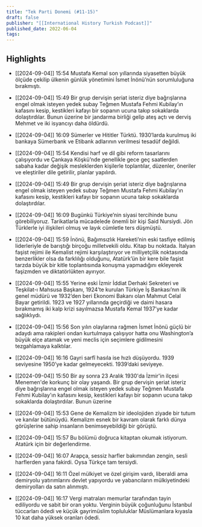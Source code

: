 ```yaml
---
title: "Tek Parti Donemi (#11-15)"
draft: false
publisher: "[[International History Turkish Podcast]]"
published_date: 2022-06-04
tags:
---
```



## Highlights
* [[2024-09-04]] 15:54  Mustafa Kemal son yıllarında siyasetten büyük ölçüde çekilip ülkenin günlük yönetimini İsmet İnönü’nün sorumluluğuna bırakmıştı.

* [[2024-09-04]] 15:49  Bir grup dervişin şeriat isteriz diye bağrışlarına engel olmak isteyen yedek subay Teğmen Mustafa Fehmi Kubilay’ın kafasını kesip, kestikleri kafayı bir sopanın ucuna takıp sokaklarda dolaştırdılar. Bunun üzerine bir jandarma birliği gelip ateş açtı ve derviş Mehmet ve iki isyancıyı daha öldürdü.

* [[2024-09-04]] 16:09  Sümerler ve Hititler Türktü. 1930’larda kurulmuş iki bankaya Sümerbank ve Etibank adlarının verilmesi tesadüf değildi.

* [[2024-09-04]] 15:54  Kendisi harf ve dil gibi reform tasarlarını çalışıyordu ve Çankaya Köşkü’nde genellikle gece geç saatlerden sabaha kadar değişik mesleklerden kişilerle toplantılar, düzenler, öneriler ve eleştiriler dile getirilir, planlar yapılırdı.

* [[2024-09-04]] 15:49  Bir grup dervişin şeriat isteriz diye bağrışlarına engel olmak isteyen yedek subay Teğmen Mustafa Fehmi Kubilay’ın kafasını kesip, kestikleri kafayı bir sopanın ucuna takıp sokaklarda dolaştırdılar.

* [[2024-09-04]] 16:09  Bugünkü Türkiye’nin siyasi tercihinde bunu görebiliyoruz. Tarikatlarla mücadelede önemli bir kişi Said Nursiydi. Jön Türklerle iyi ilişkileri olmuş ve layık cümletle ters düşmüştü.

* [[2024-09-04]] 15:59  İnönü, Bağımsızlık Hareketi’nin eski tasfiye edilmiş liderleriyle de barıştığı birçoğu milletvekili oldu. Kitap bu noktada. İtalyan faşist rejimi ile Kemalist rejimi karşılaştırıyor ve milliyetçilik noktasında benzerlikler olsa da farklılığı olduğunu, Atatürk’ün bir kere bile faşist tarzda büyük bir kitle toplantısında konuşma yapmadığını ekleyerek faşizmden ve diktatörlükten ayırıyor.

* [[2024-09-04]] 15:55  Yerine eski İzmir İddiat Derhaki Sekreteri ve Teşkilat-ı Mahsusa Başkanı, 1924’te kurulan Türkiye İş Bankası’nın ilk genel müdürü ve 1932’den beri Ekonomi Bakanı olan Mahmut Celal Bayar getirildi. 1923 ve 1927 yıllarında geçirdiği ve daimi hasara bırakmamış iki kalp krizi sayılmazsa Mustafa Kemal 1937’ye kadar sağlıklıydı.

* [[2024-09-04]] 15:56  Son yılın olaylarına rağmen İsmet İnönü güçlü bir adaydı ama rakipleri ondan kurtulmaya çalışıyor hatta onu Washington’a büyük elçe atamak ve yeni meclis için seçimlere gidilmesini tezgahlamaya kalktılar.

* [[2024-09-04]] 16:16  Gayri sarfî hasıla ise hızlı düşüyordu. 1939 seviyesine 1950’ye kadar gelmeyecekti. 1939’daki seviyeye.

* [[2024-09-04]] 15:50  Bir ay sonra 23 Aralık 1930'da İzmir'in ilçesi Menemen'de korkunç bir olay yaşandı. Bir grup dervişin şeriat isteriz diye bağrışlarına engel olmak isteyen yedek subay Teğmen Mustafa Fehmi Kubilay'ın kafasını kesip, kestikleri kafayı bir sopanın ucuna takıp sokaklarda dolaştırdılar. Bunun üzerine

* [[2024-09-04]] 15:53  Gene de Kemalizm bir ideolojiden ziyade bir tutum ve kanılar bütünüydü. Kemalizm esnek bir kavram olarak farklı dünya görüşlerine sahip insanların benimseyebildiği bir görüştü.

* [[2024-09-04]] 15:57  Bu bölümü doğruca kitaptan okumak istiyorum. Atatürk için bir değerlendirme.

* [[2024-09-04]] 16:07  Arapça, sessiz harfler bakımından zengin, sesli harflerden yana fakirdi. Oysa Türkçe tam tersiydi.

* [[2024-09-04]] 16:11  Özel mülkiyet ve özel girişim vardı, liberaldi ama demiryolu yatırımlarını devlet yapıyordu ve yabancıların mülkiyetindeki demiryolları da satın alınmıştı.

* [[2024-09-04]] 16:17  Vergi matraları memurlar tarafından tayin ediliyordu ve sabit bir oran yoktu. Verginin büyük çoğunluğunu İstanbul tüccarları ödedi ve küçük gayrimüslim topluluklar Müslümanlara kıyasla 10 kat daha yüksek oranları ödedi.

